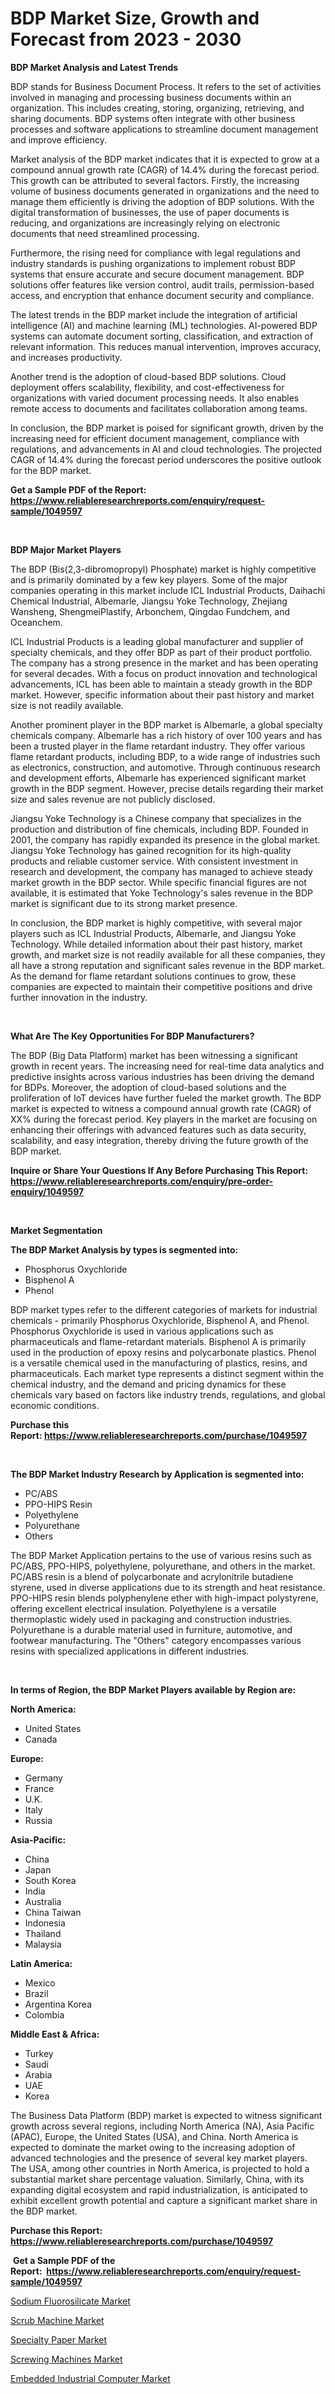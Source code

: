 <p><h1>BDP Market Size, Growth and Forecast from 2023 - 2030</h1></p><p><strong>BDP Market Analysis and Latest Trends</strong></p>
<p><p>BDP stands for Business Document Process. It refers to the set of activities involved in managing and processing business documents within an organization. This includes creating, storing, organizing, retrieving, and sharing documents. BDP systems often integrate with other business processes and software applications to streamline document management and improve efficiency.</p><p>Market analysis of the BDP market indicates that it is expected to grow at a compound annual growth rate (CAGR) of 14.4% during the forecast period. This growth can be attributed to several factors. Firstly, the increasing volume of business documents generated in organizations and the need to manage them efficiently is driving the adoption of BDP solutions. With the digital transformation of businesses, the use of paper documents is reducing, and organizations are increasingly relying on electronic documents that need streamlined processing.</p><p>Furthermore, the rising need for compliance with legal regulations and industry standards is pushing organizations to implement robust BDP systems that ensure accurate and secure document management. BDP solutions offer features like version control, audit trails, permission-based access, and encryption that enhance document security and compliance.</p><p>The latest trends in the BDP market include the integration of artificial intelligence (AI) and machine learning (ML) technologies. AI-powered BDP systems can automate document sorting, classification, and extraction of relevant information. This reduces manual intervention, improves accuracy, and increases productivity.</p><p>Another trend is the adoption of cloud-based BDP solutions. Cloud deployment offers scalability, flexibility, and cost-effectiveness for organizations with varied document processing needs. It also enables remote access to documents and facilitates collaboration among teams.</p><p>In conclusion, the BDP market is poised for significant growth, driven by the increasing need for efficient document management, compliance with regulations, and advancements in AI and cloud technologies. The projected CAGR of 14.4% during the forecast period underscores the positive outlook for the BDP market.</p></p>
<p><strong>Get a Sample PDF of the Report:&nbsp; <a href="https://www.reliableresearchreports.com/enquiry/request-sample/1049597">https://www.reliableresearchreports.com/enquiry/request-sample/1049597</a></strong></p>
<p>&nbsp;</p>
<p><strong>BDP Major Market Players</strong></p>
<p><p>The BDP (Bis(2,3-dibromopropyl) Phosphate) market is highly competitive and is primarily dominated by a few key players. Some of the major companies operating in this market include ICL Industrial Products, Daihachi Chemical Industrial, Albemarle, Jiangsu Yoke Technology, Zhejiang Wansheng, ShengmeiPlastify, Arbonchem, Qingdao Fundchem, and Oceanchem.</p><p>ICL Industrial Products is a leading global manufacturer and supplier of specialty chemicals, and they offer BDP as part of their product portfolio. The company has a strong presence in the market and has been operating for several decades. With a focus on product innovation and technological advancements, ICL has been able to maintain a steady growth in the BDP market. However, specific information about their past history and market size is not readily available.</p><p>Another prominent player in the BDP market is Albemarle, a global specialty chemicals company. Albemarle has a rich history of over 100 years and has been a trusted player in the flame retardant industry. They offer various flame retardant products, including BDP, to a wide range of industries such as electronics, construction, and automotive. Through continuous research and development efforts, Albemarle has experienced significant market growth in the BDP segment. However, precise details regarding their market size and sales revenue are not publicly disclosed.</p><p>Jiangsu Yoke Technology is a Chinese company that specializes in the production and distribution of fine chemicals, including BDP. Founded in 2001, the company has rapidly expanded its presence in the global market. Jiangsu Yoke Technology has gained recognition for its high-quality products and reliable customer service. With consistent investment in research and development, the company has managed to achieve steady market growth in the BDP sector. While specific financial figures are not available, it is estimated that Yoke Technology's sales revenue in the BDP market is significant due to its strong market presence.</p><p>In conclusion, the BDP market is highly competitive, with several major players such as ICL Industrial Products, Albemarle, and Jiangsu Yoke Technology. While detailed information about their past history, market growth, and market size is not readily available for all these companies, they all have a strong reputation and significant sales revenue in the BDP market. As the demand for flame retardant solutions continues to grow, these companies are expected to maintain their competitive positions and drive further innovation in the industry.</p></p>
<p>&nbsp;</p>
<p><strong>What Are The Key Opportunities For BDP Manufacturers?</strong></p>
<p><p>The BDP (Big Data Platform) market has been witnessing a significant growth in recent years. The increasing need for real-time data analytics and predictive insights across various industries has been driving the demand for BDPs. Moreover, the adoption of cloud-based solutions and the proliferation of IoT devices have further fueled the market growth. The BDP market is expected to witness a compound annual growth rate (CAGR) of XX% during the forecast period. Key players in the market are focusing on enhancing their offerings with advanced features such as data security, scalability, and easy integration, thereby driving the future growth of the BDP market.</p></p>
<p><strong>Inquire or Share Your Questions If Any Before Purchasing This Report: <a href="https://www.reliableresearchreports.com/enquiry/pre-order-enquiry/1049597">https://www.reliableresearchreports.com/enquiry/pre-order-enquiry/1049597</a></strong></p>
<p>&nbsp;</p>
<p><strong>Market Segmentation</strong></p>
<p><strong>The BDP Market Analysis by types is segmented into:</strong></p>
<p><ul><li>Phosphorus Oxychloride</li><li>Bisphenol A</li><li>Phenol</li></ul></p>
<p><p>BDP market types refer to the different categories of markets for industrial chemicals - primarily Phosphorus Oxychloride, Bisphenol A, and Phenol. Phosphorus Oxychloride is used in various applications such as pharmaceuticals and flame-retardant materials. Bisphenol A is primarily used in the production of epoxy resins and polycarbonate plastics. Phenol is a versatile chemical used in the manufacturing of plastics, resins, and pharmaceuticals. Each market type represents a distinct segment within the chemical industry, and the demand and pricing dynamics for these chemicals vary based on factors like industry trends, regulations, and global economic conditions.</p></p>
<p><strong>Purchase this Report:&nbsp;<a href="https://www.reliableresearchreports.com/purchase/1049597">https://www.reliableresearchreports.com/purchase/1049597</a></strong></p>
<p>&nbsp;</p>
<p><strong>The BDP Market Industry Research by Application is segmented into:</strong></p>
<p><ul><li>PC/ABS</li><li>PPO-HIPS Resin</li><li>Polyethylene</li><li>Polyurethane</li><li>Others</li></ul></p>
<p><p>The BDP Market Application pertains to the use of various resins such as PC/ABS, PPO-HIPS, polyethylene, polyurethane, and others in the market. PC/ABS resin is a blend of polycarbonate and acrylonitrile butadiene styrene, used in diverse applications due to its strength and heat resistance. PPO-HIPS resin blends polyphenylene ether with high-impact polystyrene, offering excellent electrical insulation. Polyethylene is a versatile thermoplastic widely used in packaging and construction industries. Polyurethane is a durable material used in furniture, automotive, and footwear manufacturing. The "Others" category encompasses various resins with specialized applications in different industries.</p></p>
<p>&nbsp;</p>
<p><strong>In terms of Region, the BDP Market Players available by Region are:</strong></p>
<p>
    <p> <strong> North America: </strong>
        <ul>
            <li>United States</li>
            <li>Canada</li>
        </ul>
        </p> 
    <p> <strong> Europe: </strong>
        <ul>
            <li>Germany</li>
            <li>France</li>
            <li>U.K.</li>
            <li>Italy</li>
            <li>Russia</li>
        </ul>
        </p> 
    <p> <strong> Asia-Pacific: </strong>
        <ul>
            <li>China</li>
            <li>Japan</li>
            <li>South Korea</li>
            <li>India</li>
            <li>Australia</li>
            <li>China Taiwan</li>
            <li>Indonesia</li>
            <li>Thailand</li>
            <li>Malaysia</li>
        </ul>
        </p> 
    <p> <strong> Latin America: </strong>
        <ul>
            <li>Mexico</li>
            <li>Brazil</li>
            <li>Argentina Korea</li>
            <li>Colombia</li>
        </ul>
        </p> 
    <p> <strong> Middle East & Africa: </strong>
        <ul>
            <li>Turkey</li>
            <li>Saudi</li>
            <li>Arabia</li>
            <li>UAE</li>
            <li>Korea</li>
        </ul>
    </p>
    </p>
<p><p>The Business Data Platform (BDP) market is expected to witness significant growth across several regions, including North America (NA), Asia Pacific (APAC), Europe, the United States (USA), and China. North America is expected to dominate the market owing to the increasing adoption of advanced technologies and the presence of several key market players. The USA, among other countries in North America, is projected to hold a substantial market share percentage valuation. Similarly, China, with its expanding digital ecosystem and rapid industrialization, is anticipated to exhibit excellent growth potential and capture a significant market share in the BDP market.</p></p>
<p><strong>Purchase this Report: <a href="https://www.reliableresearchreports.com/purchase/1049597">https://www.reliableresearchreports.com/purchase/1049597</a></strong></p>
<p>&nbsp;<strong>Get a Sample PDF of the Report:&nbsp;&nbsp;<a href="https://www.reliableresearchreports.com/enquiry/request-sample/1049597">https://www.reliableresearchreports.com/enquiry/request-sample/1049597</a></strong></p>
<p><strong></strong></p>
<p><p><a href="https://github.com/grishafomin4852/Market-Research-Report-List-1/blob/main/sodium-fluorosilicate-market.md">Sodium Fluorosilicate Market</a></p><p><a href="https://medium.com/@andem140256/scrub-machine-market-size-reveals-the-best-marketing-channels-in-global-industry-dd6c1378f13d">Scrub Machine Market</a></p><p><a href="https://github.com/abbypearson7765/Market-Research-Report-List-1/blob/main/specialty-paper-market.md">Specialty Paper Market</a></p><p><a href="https://medium.com/@landis15236/screwing-machines-market-competitive-analysis-market-trends-and-forecast-to-2030-37ab673b1ab9">Screwing Machines Market</a></p><p><a href="https://medium.com/@juansmith1961/embedded-industrial-computer-market-analysis-its-cagr-market-segmentation-and-global-industry-4058bcb0cbe5">Embedded Industrial Computer Market</a></p></p>